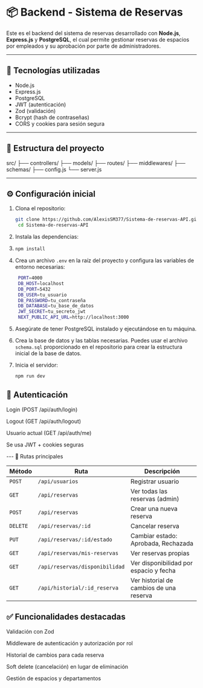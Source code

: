 # 📦 Backend - Sistema de Reservas

Este es el backend del sistema de reservas desarrollado con **Node.js**, **Express.js** y **PostgreSQL**, el cual permite gestionar reservas de espacios por empleados y su aprobación por parte de administradores.

---

## 🚀 Tecnologías utilizadas

- Node.js
- Express.js
- PostgreSQL
- JWT (autenticación)
- Zod (validación)
- Bcrypt (hash de contraseñas)
- CORS y cookies para sesión segura

---

## 📁 Estructura del proyecto

src/
├── controllers/
├── models/
├── routes/
├── middlewares/
├── schemas/
├── config.js
└── server.js


---

## ⚙️ Configuración inicial
1. Clona el repositorio:
   ```bash
   git clone https://github.com/AlexisSM377/Sistema-de-reservas-API.git
    cd Sistema-de-reservas-API
    ```
2. Instala las dependencias:
3. ```bash
   npm install
   ```
4. Crea un archivo `.env` en la raíz del proyecto y configura las variables de entorno necesarias:
   ```bash
    PORT=4000
    DB_HOST=localhost
    DB_PORT=5432
    DB_USER=tu_usuario
    DB_PASSWORD=tu_contraseña
    DB_DATABASE=tu_base_de_datos
    JWT_SECRET=tu_secreto_jwt
    NEXT_PUBLIC_API_URL=http://localhost:3000
    ```
5. Asegúrate de tener PostgreSQL instalado y ejecutándose en tu máquina.
6. Crea la base de datos y las tablas necesarias. Puedes usar el archivo `schema.sql` proporcionado en el repositorio para crear la estructura inicial de la base de datos.

7. Inicia el servidor:
   ```bash
   npm run dev
   ```

## 🔐 Autenticación

Login (POST /api/auth/login)

Logout (GET /api/auth/logout)

Usuario actual (GET /api/auth/me)

Se usa JWT + cookies seguras

--- 🧾 Rutas principales

| Método   | Ruta                           | Descripción                             |
| -------- | ------------------------------ | --------------------------------------- |
| `POST`   | `/api/usuarios`                | Registrar usuario                       |
| `GET`    | `/api/reservas`                | Ver todas las reservas (admin)          |
| `POST`   | `/api/reservas`                | Crear una nueva reserva                 |
| `DELETE` | `/api/reservas/:id`            | Cancelar reserva                        |
| `PUT`    | `/api/reservas/:id/estado`     | Cambiar estado: Aprobada, Rechazada     |
| `GET`    | `/api/reservas/mis-reservas`   | Ver reservas propias                    |
| `GET`    | `/api/reservas/disponibilidad` | Ver disponibilidad por espacio y fecha  |
| `GET`    | `/api/historial/:id_reserva`   | Ver historial de cambios de una reserva |

## ✅ Funcionalidades destacadas

Validación con Zod

Middleware de autenticación y autorización por rol

Historial de cambios para cada reserva

Soft delete (cancelación) en lugar de eliminación

Gestión de espacios y departamentos